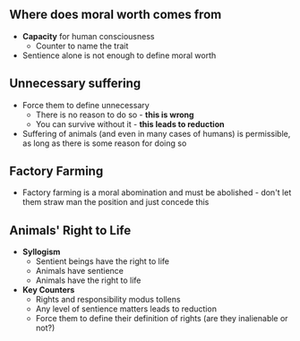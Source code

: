 ## Where does moral worth comes from

- **Capacity** for human consciousness
	- Counter to name the trait
- Sentience alone is not enough to define moral worth

## Unnecessary suffering
- Force them to define unnecessary
	- There is no reason to do so - **this is wrong**
	- You can survive without it - **this leads to reduction**
- Suffering of animals (and even in many cases of humans) is permissible, as long as there is some reason for doing so

## Factory Farming
- Factory farming is a moral abomination and must be abolished - don't let them straw man the position and just concede this

## Animals' Right to Life
- **Syllogism**
	- Sentient beings have the right to life
	- Animals have sentience
	- Animals have the right to life
- **Key Counters**
	- Rights and responsibility modus tollens
	- Any level of sentience matters leads to reduction
	- Force them to define their definition of rights (are they inalienable or not?)

